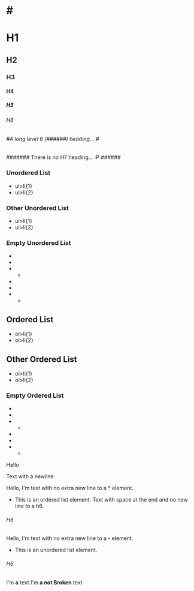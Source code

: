 #
# 
# #
## ##
### ###
#### ####
##### #####
###### ######
# # #
# H1 #
## H2 ##
### H3 ###
#### H4 ####
##### H5 #####
###### H6 ######
###### #A long level 6 (######) heading... # ######
####### There is no H7 heading... :P ######




### Unordered List ###
- ul>li{1}
- ul>li{2}
### Other Unordered List ###
- ul>li{1}
- ul>li{2}

### Empty Unordered List ###
-
- 
- -

-

- 

- -

## Ordered List ##
* ol>li{1}
* ol>li{2} 
## Other Ordered List ##
* ol>li{1}
* ol>li{2} 

### Empty Ordered List ###
*
* 
* *

*

* 

* *

Hello

Text with a
newline


Hello, I'm text with no extra new line to a * element.
* This is an ordered list element.
Text with space at the end and no new line to a h6. 
###### H6 #########################################
Hello, I'm text with no extra new line to a - element.
- This is an unordered list element.
###### H6 #########################################

I'm **a** text
I'm **a
not Broken** text

